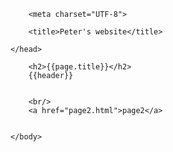 <!DOCTYPE html>
<html>
    
        <meta charset="UTF-8">
       
        <title>Peter's website</title>
        
    </head>
    
        <h2>{{page.title}}</h2>
        {{header}}
        

        <br/>
        <a href="page2.html">page2</a>

        
    </body>

</html>